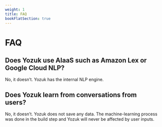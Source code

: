```yaml
---
weight: 1
title: FAQ
bookFlatSection: true
---
```


# FAQ

## Does Yozuk use AIaaS such as Amazon Lex or Google Cloud NLP?

No, it doesn’t. Yozuk has the internal NLP engine.

## Does Yozuk learn from conversations from users?

No, it doesn’t. Yozuk does not save any data. The machine-learning process was done in the build step and Yozuk will never be affected by user inputs.